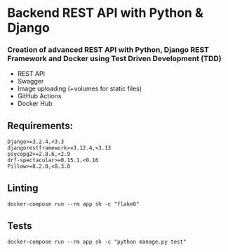 # Backend REST API with Python & Django

### Creation of advanced REST API with Python, Django REST Framework and Docker using Test Driven Development (TDD)

* REST API
* Swagger
* Image uploading (+volumes for static files)
* GitHub Actions
* Docker Hub

## Requirements:
~~~
Django>=3.2.4,<3.3
djangorestframework>=3.12.4,<3.13
psycopg2>=2.8.6,<2.9
drf-spectacular>=0.15.1,<0.16
Pillow>=8.2.0,<8.3.0
~~~


## Linting
`
docker-compose run --rm app sh -c "flake8"
`


## Tests
`
docker-compose run --rm app sh -c "python manage.py test"
`
